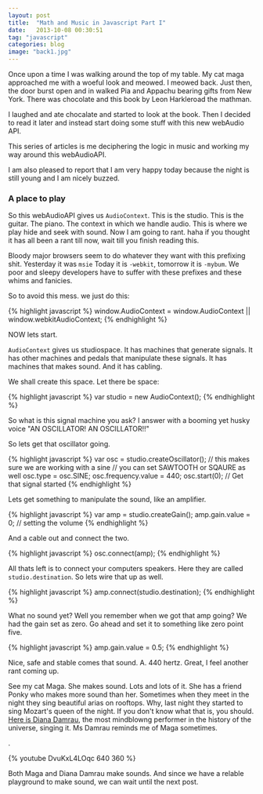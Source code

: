 ```yaml
---
layout: post
title:  "Math and Music in Javascript Part I"
date:   2013-10-08 00:30:51
tag: "javascript"
categories: blog
image: "back1.jpg"
---
```


Once upon a time I was walking around the top of my table. My cat maga approached me with a woeful look and meowed. I meowed back. Just then, the door burst open and in walked Pia and Appachu bearing gifts from New York. There was chocolate and this book by Leon Harkleroad the mathman.

I laughed and ate chocalate and started to look at the book. Then I decided to read it later and instead start doing some stuff with this new webAudio API.

This series of articles is me deciphering the logic in music and working my way around this webAudioAPI.

I am also pleased to report that I am very happy today because the night is still young and I am nicely buzzed.

### A place to play

So this webAudioAPI gives us `AudioContext`. This is the studio. This is the guitar. The piano. The context in which we handle audio. This is where we play hide and seek with sound. Now I am going to rant. haha if you thought it has all been a rant till now, wait till you finish reading this.

Bloody major browsers seem to do whatever they want with this prefixing shit. Yesterday it was `msie` Today it is `-webkit`, tomorrow it is `-mybum`. We poor and sleepy developers have to suffer with these prefixes and these whims and fanicies.

So to avoid this mess. we just do this:

{% highlight javascript %}
window.AudioContext = window.AudioContext || window.webkitAudioContext;
{% endhighlight %}


NOW lets start.

`AudioContext` gives us studiospace. It has machines that generate signals. It has other machines and pedals that manipulate these signals. It has machines that makes sound. And it has cabling.

We shall create this space. Let there be space:

{% highlight javascript %}
var studio = new AudioContext();
{% endhighlight %}

So what is this signal machine you ask? I answer with a booming yet husky voice "AN OSCILLATOR! AN OSCILLATOR!!"

So lets get that oscillator going.

{% highlight javascript %}
var osc = studio.createOscillator();
// this makes sure we are working with a sine
// you can set SAWTOOTH or SQAURE as well
osc.type = osc.SINE;
osc.frequency.value = 440;
osc.start(0); // Get that signal started
{% endhighlight %}

Lets get something to manipulate the sound, like an amplifier.

{% highlight javascript %}
var amp = studio.createGain();
amp.gain.value = 0;  // setting the volume
{% endhighlight %}


And a cable out and connect the two.

{% highlight javascript %}
osc.connect(amp);
{% endhighlight %}

All thats left is to connect your computers speakers. Here they are called `studio.destination`. So lets wire that up as well.

{% highlight javascript %}
amp.connect(studio.destination);
{% endhighlight %}

What no sound yet? Well you remember when we got that amp going? We had the gain set as zero. Go ahead and set it to something like zero point five.

{% highlight javascript %}
amp.gain.value = 0.5;
{% endhighlight %}

Nice, safe and stable comes that sound. A. 440 hertz. Great, I feel another rant coming up.

See my cat Maga. She makes sound. Lots and lots of it. She has a friend Ponky who makes more sound than her. Sometimes when they meet in the night they sing beautiful arias on rooftops. Why, last night they started to sing Mozart's queen of the night. If you don't know what that is, you should. [Here is Diana Damrau][damrau], the most mindblowng performer in the history of the universe, singing it. Ms Damrau reminds me of Maga sometimes.

.

{% youtube DvuKxL4LOqc 640 360 %}

Both Maga and Diana Damrau make sounds. And since we have a relable playground to make sound, we can wait until the next post.

[damrau]:    http://www.youtube.com/watch?v=UXOYcd6KZ0E
